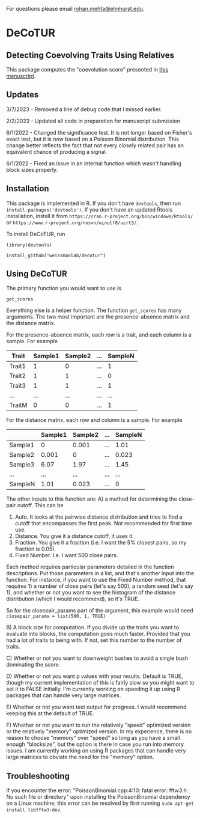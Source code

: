 For questions please email rohan.mehta@elmhurst.edu.

# DeCoTUR
## Detecting Coevolving Traits Using Relatives
This package computes the "coevolution score" presented in [this manuscript](https://link.springer.com/article/10.1186/s12859-023-05363-4).

## Updates
3/7/2023 - Removed a line of debug code that I missed earlier.

2/2/2023 - Updated all code in preparation for manuscript submission

6/1/2022 - Changed the significance test. It is not longer based on Fisher's exact test, but it is now based on a Poisson Binomial distribution. This change better reflects the fact that not every closely related pair has an equivalent chance of producing a signal.

6/1/2022 - Fixed an issue in an internal function which wasn't handling block sizes properly.

## Installation
This package is implemented in R. If you don't have `devtools`, then run
`install.packages('devtools')`. If you don't have an updated Rtools installation, install it from 
`https://cran.r-project.org/bin/windows/Rtools/` or `https://www.r-project.org/nosvn/winutf8/ucrt3/`.

To install DeCoTUR, run

`library(devtools)`

`install_github("weissmanlab/decotur")`

## Using DeCoTUR
The primary function you would want to use is

`get_scores`

Everything else is a helper function. The function `get_scores` has many arguments. The two most important are the presence-absence matrix and the distance matrix.

For the presence-absence matrix, each row is a trait, and each column is a sample. For example

| Trait | Sample1 | Sample2 | ... | SampleN |
| ----- | ------- | ------- | --- | -------- |
| Trait1 | 1 | 0 | ... | 1 |
| Trait2 | 1 | 1 | ... | 0 |
| Trait3 | 1 | 1 | ... | 1 |
| ... | ... | ... | ... | ... |
| TraitM | 0 | 0 | ... | 1 |

For the distance matrix, each row and column is a sample. For example

| | Sample1 | Sample2 | ... | SampleN |
| ----- | ------- | ------- | --- | -------- |
| Sample1 | 0 | 0.001 | ... | 1.01 |
| Sample2 | 0.001 | 0 | ... | 0.023 |
| Sample3 | 6.07 | 1.97 | ... | 1.45 |
| ... | ... | ... | ... | ... |
| SampleN | 1.01 | 0.023 | ... | 0 |

The other inputs to this function are: A) a method for determining the close-pair cutoff. This can be 
1. Auto. It looks at the pairwise distance distribution and tries to find a cutoff that encompasses the first peak. Not recommended for first time use.
2. Distance. You give it a distance cutoff, it uses it.
3. Fraction. You give it a fraction (i.e. I want the 5% closest pairs, so my fraction is 0.05).
4. Fixed Number. I.e. I want 500 close pairs.

Each method requires particular parameters detailed in the function descriptions. Put those parameters in a list, and that's another input into the function. For instance, if you want to use the Fixed Number method, that requires 1) a number of close pairs (let's say 500), a random seed (let's say 1), and whether or not you want to see the histogram of the distance distribution (which I would recommend), so it's TRUE.

So for the closepair_params part of the argument, this example would need 
`closepair_params = list(500, 1, TRUE)`

B) A block size for computation. If you divide up the traits you want to evaluate into blocks, the computation goes much faster. Provided that you had a lot of traits to being with. If not, set this number to the number of traits.

C) Whether or not you want to downweight bushes to avoid a single bush dominating the score.

D) Whether or not you want p values with your results. Default is TRUE, though my current implementation of this is fairly slow so you might want to set it to FALSE initially. I'm currently working on speeding it up using R packages that can handle very large matrices.

E) Whether or not you want text output for progress. I would recommend keeping this at the default of TRUE.

F) Whether or not you want to run the relatively "speed" optimized version or the relatively "memory" optimized version. In my experience, there is no reason to choose "memory" over "speed" so long as you have a small enough "blocksize", but the option is there in case you run into memory issues. I am currently working on using R packages that can handle very large matrices to obviate the need for the "memory" option.

## Troubleshooting

If you encounter the error: "PoissonBinomial.cpp:4:10: fatal error: fftw3.h: No such file or directory" upon installing the PoissonBinomial dependency on a Linux machine, this error can be resolved by first running 
`sudo apt-get install libfftw3-dev`.
